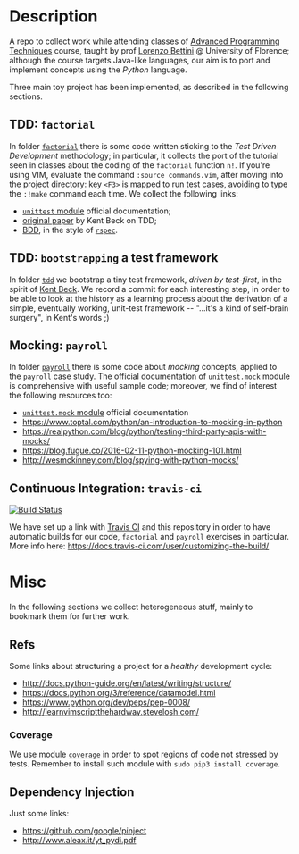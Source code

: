 
# Description

A repo to collect work while attending classes of [Advanced Programming
Techniques][course] course, taught by prof [Lorenzo Bettini][bettini] @
University of Florence; although the course targets Java-like languages,
our aim is to port and implement concepts using the _Python_ language.

Three main toy project has been implemented, as described in the following sections.

[bettini]:https://github.com/LorenzoBettini
[course]:https://e-l.unifi.it/course/view.php?id=2215

## TDD: `factorial`

In folder [`factorial`][fact:dir] there is some code written sticking to the
*Test Driven Development* methodology; in particular, it collects the port of
the tutorial seen in classes about the coding of the `factorial` function `n!`.
If you're using VIM, evaluate the command `:source commands.vim`, after moving
into the project directory: key `<F3>` is mapped to run test cases, avoiding to
type the `:!make` command each time. We collect the following links:
- [`unittest` module][doc:unittest] official documentation;
- [original paper][beck] by Kent Beck on TDD;
- [BDD][bdd], in the style of [`rspec`][rspec].

[doc:unittest]:https://docs.python.org/3/library/unittest.html
[beck]:https://web.archive.org/web/20150315073817/http://www.xprogramming.com/testfram.htm
[fact:dir]:https://github.com/massimo-nocentini/apt-unifi-course/tree/master/factorial
[bdd]:http://pythonhosted.org/behave/tutorial.html
[rspec]:http://rspec.info/

## TDD: `bootstrapping` a test framework

In folder [`tdd`][tdd:folder] we bootstrap a tiny test framework, *driven by
test-first*, in the spirit of [Kent Beck][tdd:beck]. We record a commit for
each interesting step, in order to be able to look at the history as a learning
process about the derivation of a simple, eventually working, unit-test
framework -- "...it's a kind of self-brain surgery", in Kent's words ;)

[tdd:beck]:https://www.amazon.com/Test-Driven-Development-Kent-Beck/dp/0321146530/ref=pd_sim_14_6?_encoding=UTF8&psc=1&refRID=P274Z8V81HKRP4S2YHHS
[tdd:folder]:https://github.com/massimo-nocentini/advanced-programming-techniques-course/tree/master/tdd

## Mocking: `payroll`

In folder [`payroll`][payroll:dir] there is some code about *mocking* concepts,
applied to the `payroll` case study.  The official documentation of
`unittest.mock` module is comprehensive with useful sample code; moreover, we
find of interest the following resources too:
- [`unittest.mock` module][doc:unittest:mock] official documentation
- https://www.toptal.com/python/an-introduction-to-mocking-in-python
- https://realpython.com/blog/python/testing-third-party-apis-with-mocks/
- https://blog.fugue.co/2016-02-11-python-mocking-101.html
- http://wesmckinney.com/blog/spying-with-python-mocks/

## Continuous Integration: `travis-ci`

[![Build Status](https://travis-ci.org/massimo-nocentini/advanced-programming-techniques-course.svg?branch=master)](https://travis-ci.org/massimo-nocentini/advanced-programming-techniques-course)

We have set up a link with [Travis CI][travis] and this repository in order to
have automatic builds for our code, `factorial` and `payroll` exercises in
particular. More info here: https://docs.travis-ci.com/user/customizing-the-build/

[travis]:https://travis-ci.org/massimo-nocentini/advanced-programming-techniques-course

# Misc

In the following sections we collect heterogeneous stuff, mainly to bookmark them
for further work. 

## Refs

Some links about structuring a project for a *healthy* development cycle:
- http://docs.python-guide.org/en/latest/writing/structure/
- https://docs.python.org/3/reference/datamodel.html
- https://www.python.org/dev/peps/pep-0008/
- http://learnvimscriptthehardway.stevelosh.com/

### Coverage

We use module [`coverage`][cov] in order to spot regions of code not stressed
by tests. Remember to install such module with `sudo pip3 install coverage`.

[doc:unittest:mock]:https://docs.python.org/3/library/unittest.mock.html
[payroll:dir]:https://github.com/massimo-nocentini/apt-unifi-course/tree/master/payroll
[cov]:https://coverage.readthedocs.io/en/coverage-4.2/index.html

## Dependency Injection

Just some links:
- https://github.com/google/pinject
- http://www.aleax.it/yt_pydi.pdf
